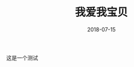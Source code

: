 ﻿---
layout: post
title: "我爱我宝贝"
date: 2018-07-15
excerpt: "I love my baby"
tags: [love]
feature: http://i.imgur.com/Ds6S7lJ.png
comments: true
---

这是一个测试
